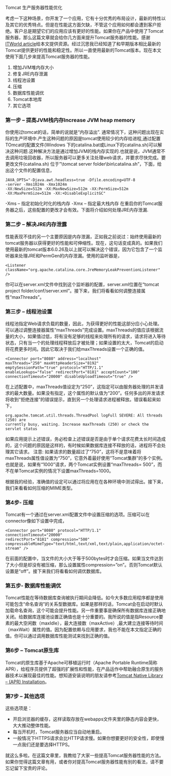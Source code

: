 Tomcat 生产服务器性能优化

考虑一下这种场景，你开发了一个应用，它有十分优秀的布局设计，最新的特性以及其它的优秀特点。但是在性能这方面欠缺，不管这个应用如何都会遭到客户拒绝。客户总是期望它们的应用应该有更好的性能。如果你在产品中使用了Tomcat服务器，那么这篇文章就会给你几方面来提升Tomcat服务器的性能。感谢[ITWorld article](http://www.itworld.com/networking/83035/tomcat-performance-tuning-tips)给本文提供资源。经过沉思我已经知道了和早期版本相比最新的Tomcat提供更好的性能和稳定性。所以一直使用最新的Tomcat版本。现在本文使用下面几步来提高Tomcat服务器的性能。

1. 增加JVM堆内存大小
2. 修复JRE内存泄漏
3. 线程池设置
4. 压缩
5. 数据库性能调优
6. Tomcat本地库
7. 其它选项

### 第一步  – 提高JVM栈内存Increase JVM heap memory

你使用过tomcat的话，简单的说就是“内存溢出”. 通常情况下，这种问题出现在实际的生产环境中.产生这种问题的原因是tomcat使用较少的内存给进程,通过配置TOmcat的配置文件(Windows 下的catalina.bat或Linux下的catalina.sh)可以解决这种问题.这种解决方法是通过增加JVM的栈内存实现的.也就是说，JVM通常不去调用垃圾回收器，所以服务器可以更多关注处理web请求，并要求尽快完成。要更改文件(catalina.sh) 位于”\tomcat server folder\bin\catalina.sh”，下面，给出这个文件的配置信息，

```
JAVA_OPTS="-Djava.awt.headless=true -Dfile.encoding=UTF-8
-server -Xms1024m -Xmx1024m  
-XX:NewSize=512m -XX:MaxNewSize=512m -XX:PermSize=512m  
-XX:MaxPermSize=512m -XX:+DisableExplicitGC"
```

-Xms – 指定初始化时化的栈内存
-Xmx – 指定最大栈内存
在重启你的Tomcat服务器之后，这些配置的更改才会有效。下面将介绍如何处理JRE内存泄漏.

### 第二步 – 解决JRE内存泄露

性能表现不佳的另一个主要原因是内存泄漏，正如我之前说过：始终使用最新的tomcat服务器以获得更好的性能和可伸缩性。现在，这句话变成真的。如果我们使用最新的tomcat版本6.0.26及以上就可以解决这个错误，因为它包含了一个监听器来处理JRE和PermGen的内存泄漏。使用的监听器是，

```
<Listener className="org.apache.catalina.core.JreMemoryLeakPreventionListener" />
```

你可以在server.xml文件中找到这个监听器的配置，server.xml位置在“tomcat project folder/conf/server.xml”。接下来，我们将看看如何调整连接属性“maxThreads”。

### 第三步 – 线程池设置

线程池指定Web请求负载的数量，因此，为获得更好的性能这部分应小心处理。可以通过调整连接器属性“maxThreads”完成设置。maxThreads的值应该根据流量的大小，如果值过低，将有没有足够的线程来处理所有的请求，请求将进入等待状态，只有当一个的处理线程释放后才被处理；如果设置的太大，Tomcat的启动将花费更多时间。因此它取决于我们给maxThreads设置一个正确的值。

```
<Connector port="8080" address="localhost"
maxThreads="250" maxHttpHeaderSize="8192"
emptySessionPath="true" protocol="HTTP/1.1"
enableLookups="false" redirectPort="8181" acceptCount="100"
connectionTimeout="20000" disableUploadTimeout="true" />
```

在上述配置中，maxThreads值设定为“250”，这指定可以由服务器处理的并发请求的最大数量。如果没有指定，这个属性的默认值为“200”。任何多出的并发请求将收到“拒绝连接”的错误提示，直到另一个处理请求进程被释放。错误看起来如下，

```
org.apache.tomcat.util.threads.ThreadPool logFull SEVERE: All threads (250) are  
currently busy, waiting. Increase maxThreads (250) or check the servlet status
```

如果应用提示上述错误，务必检查上述错误是否是由于单个请求花费太长时间造成的，这个问题的原因是这样的，有时候如果数据库连接不释放的话，进程将不会处理其它请求。
注意: 如果请求的数量超过了“750”，这将不是意味着将maxThreads属性值设置为“750”，它意外着最好使用“Tomcat集群”的多个实例。也就是说，如果有“1000”请求，两个Tomcat实例设置“maxThreads= 500”，而不在单Tomcat实例的情况下设置maxThreads=1000。

根据我的经验，准确值的设定可以通过将应用在在各种环境中测试得出。接下来，我们来看看如何压缩的MIME类型。

### 第4步- 压缩

Tomcat有一个通过在server.xml配置文件中设置压缩的选项。压缩可以在connector像如下设置中完成，

```
<Connector port="8080" protocol="HTTP/1.1" 
connectionTimeout="20000" 
redirectPort="8181" compression="500" 
compressableMimeType="text/html,text/xml,text/plain,application/octet-stream" />
```
在前面的配置中，当文件的大小大于等于500bytes时才会压缩。如果当文件达到了大小但是却没有被压缩，那么设置属性compression=”on”。否则Tomcat默认设置是“off”。接下来我们将看看如何调优数据库。

### 第五步- 数据库性能调优

Tomcat性能在等待数据库查询被执行期间会降低。如今大多数应用程序都是使用可能包含“命名查询”的关系型数据库。如果是那样的话，Tomcat会在启动时默认加载命名查询，这个可能会提升性能。另一件重要事是确保所有数据库连接正确地关闭。给数据库连接池设置正确值也是十分重要的。我所说的值是指Resource要素的最大空闲数（maxIdle），最大连接数（maxActive）,最大建立连接等待时间（maxWait）属性的值。因为配置依赖与应用要求，我也不能在本文指定正确的值。你可以通过调用数据库性能测试来找到正确的值。

### 第6步 – Tomcat原生库

Tomcat的原生库基于Apache可移植运行时（Apache Portable Runtime简称APR），给程序员提供了超强的扩展性和性能，在产品运作中帮助融合原生的服务器技术以展现最佳的性能。想知道安装说明的朋友请参考[Tomcat Native Library – (APR) Installation](http://www.techbrainwave.com/?p=1017)。

### 第7步 – 其他选项

这些选项是：

* 开启浏览器的缓存，这样读取存放在webapps文件夹里的静态内容会更快，大大推动整体性能。
* 每当开机时，Tomcat服务器应当自动地重启。
* 一般情况下HTTPS请求会比HTTP请求慢。如果你想要更好的安全性，即使慢一点我们还是要选择HTTPS。

就这么多啦。在这篇文章里，我教给了大家一些提高Tomcat服务器性能的方法。如果你觉得这篇文章有用，或者你对提高Tomcat服务器性能有别的看法，请不要忘记留下宝贵的评论。

